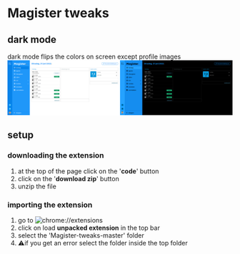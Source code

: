 # Magister tweaks

## dark mode
dark mode flips the colors on screen except profile images
![Dark Mode](readme_files/before_after.png)
## setup
### downloading the extension
1. at the top of the page click on the '**code**' button
2. click on the '**download zip**' button
3. unzip the file

### importing the extension
1. go to ![chrome://extensions](chrome://extensions)
2. click on load **unpacked extension** in the top bar
3. select the 'Magister-tweaks-master' folder
4. ⚠️if you get an error select the folder inside the top folder
